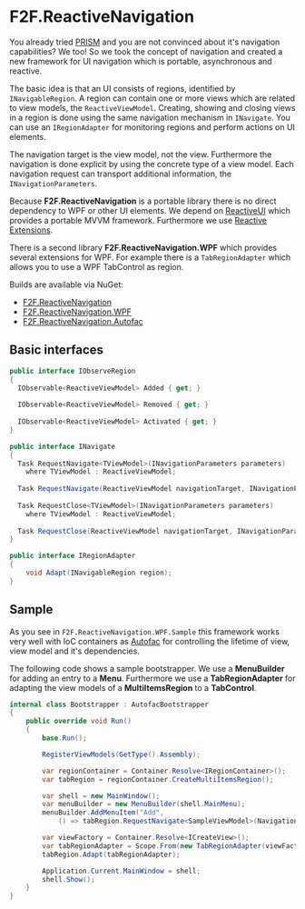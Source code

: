 # F2F.ReactiveNavigation

You already tried [PRISM](https://compositewpf.codeplex.com/) and you are not convinced about it's navigation capabilities? We too! So we took the concept of navigation and created a new framework for UI navigation which is portable, asynchronous and reactive.

The basic idea is that an UI consists of regions, identified by `INavigableRegion`. A region can contain one or more views which are related to view models, the `ReactiveViewModel`. Creating, showing and closing views in a region is done using the same navigation mechanism in `INavigate`. You can use an `IRegionAdapter` for monitoring regions and perform actions on UI elements.

The navigation target is the view model, not the view. Furthermore the navigation is done explicit by using the concrete type of a view model. Each navigation request can transport additional information, the `INavigationParameters`.

Because **F2F.ReactiveNavigation** is a portable library there is no direct dependency to WPF or other UI elements. We depend on [ReactiveUI](https://github.com/reactiveui/ReactiveUI) which provides a portable MVVM framework. Furthermore we use [Reactive Extensions](https://rx.codeplex.com/).

There is a second library **F2F.ReactiveNavigation.WPF** which provides several extensions for WPF. For example there is a `TabRegionAdapter` which allows you to use a WPF TabControl as region.

Builds are available via NuGet:
- [F2F.ReactiveNavigation](http://www.nuget.org/packages/F2F.ReactiveNavigation/)
- [F2F.ReactiveNavigation.WPF](http://www.nuget.org/packages/F2F.ReactiveNavigation.WPF/)
- [F2F.ReactiveNavigation.Autofac](http://www.nuget.org/packages/F2F.ReactiveNavigation.Autofac/)

## Basic interfaces ##

```csharp
public interface IObserveRegion
{
  IObservable<ReactiveViewModel> Added { get; }
  
  IObservable<ReactiveViewModel> Removed { get; }
  
  IObservable<ReactiveViewModel> Activated { get; }
}
```

```csharp
public interface INavigate
{
  Task RequestNavigate<TViewModel>(INavigationParameters parameters)
    where TViewModel : ReactiveViewModel;
  
  Task RequestNavigate(ReactiveViewModel navigationTarget, INavigationParameters parameters);
  
  Task RequestClose<TViewModel>(INavigationParameters parameters)
    where TViewModel : ReactiveViewModel;
  
  Task RequestClose(ReactiveViewModel navigationTarget, INavigationParameters parameters);
}
```

```csharp
public interface IRegionAdapter
{
	void Adapt(INavigableRegion region);
}
```

## Sample ##

As you see in `F2F.ReactiveNavigation.WPF.Sample` this framework works very well with IoC containers as [Autofac](https://github.com/autofac/Autofac) for controlling the lifetime of view, view model and it's dependencies.

The following code shows a sample bootstrapper. We use a **MenuBuilder** for adding an entry to a **Menu**. Furthermore we use a **TabRegionAdapter** for adapting the view models of a **MultiItemsRegion** to a **TabControl**.

```csharp
internal class Bootstrapper : AutofacBootstrapper
{
	public override void Run()
	{
		base.Run();

		RegisterViewModels(GetType().Assembly);

		var regionContainer = Container.Resolve<IRegionContainer>();
		var tabRegion = regionContainer.CreateMultiItemsRegion();

		var shell = new MainWindow();
		var menuBuilder = new MenuBuilder(shell.MainMenu);
		menuBuilder.AddMenuItem("Add",
			() => tabRegion.RequestNavigate<SampleViewModel>(NavigationParameters.Empty);

		var viewFactory = Container.Resolve<ICreateView>();
		var tabRegionAdapter = Scope.From(new TabRegionAdapter(viewFactory, shell.TabRegion));
		tabRegion.Adapt(tabRegionAdapter);

		Application.Current.MainWindow = shell;
		shell.Show();
	}
}
```
